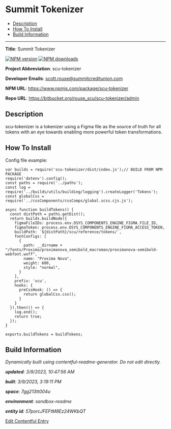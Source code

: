 # Summit Tokenizer
<!-- 
  Do not edit directly, built using contentful-readme-generator.
  Content details in Build Information below.
-->

- [Description](#description)
- [How To Install](#how-to-install)
- [Build Information](#build-information)

---


__Title__: Summit Tokenizer

<span class="badge-npmversion"><a href="https://npmjs.org/package/scu-tokenizer" title="View this project on NPM"><img src="https://img.shields.io/npm/v/scu-tokenizer.svg" alt="NPM version" /></a></span>
<span class="badge-npmdownloads"><a href="https://npmjs.org/package/scu-tokenizer" title="View this project on NPM"><img src="https://img.shields.io/npm/dm/scu-tokenizer.svg" alt="NPM downloads" /></a></span>

__Project Abbreviation__: scu-tokenizer

__Developer Emails__: scott.rouse@summitcreditunion.com

__NPM URL__: https://www.npmjs.com/package/scu-tokenizer

__Repo URL__: https://bitbucket.org/rouse_scu/scu-tokenizer/admin

## Description

scu-tokenizer is a tokenizer using a Figma file as the source 
of truth for all tokens with an eye towards enabling more powerful token transformations.

## How To Install

Config file example:
```
var builds = require('scu-tokenizer/dist/index.js');// BUILD FROM NPM PACKAGE
require('dotenv').config();
const paths = require('../paths');
const log = require('../builds/utils/building/logging').createLogger('Tokens');
const globalCss = require('../cssComponents/cssComps/global.scss.cjs.js');

async function buildTokens() {
  const distPath = paths.getDist();
  return builds.buildNode({
    figmaFileIDs: process.env.DSYS_COMPONENTS_ENGINE_FIGMA_FILE_ID,
    figmaToken: process.env.DSYS_COMPONENTS_ENGINE_FIGMA_ACCESS_TOKEN,
    buildPath: `${distPath}/scu/reference/tokens/`,
    fontConfigs: [
      {
        path: __dirname + "/fonts/Proxima/proximanova_semibold_macroman/proximanova-semibold-webfont.woff",
        name: "Proxima Nova",
        weight: 600,
        style: "normal",
      }
    ],
    prefix: 'scu',
    hooks: {
      preCssHook: () => {
        return globalCss.css();
      }
    }
  }).then(() => {
    log.end();
    return true;
  });
}

exports.buildTokens = buildTokens;
```

## Build Information

*Dynamically built using contentful-readme-generator. Do not edit directly.*

*__updated__: 3/9/2023, 10:47:56 AM*

*__built__: 3/9/2023, 3:19:11 PM*

*__space__: 7gg213tt004u*

*__environment__: sandbox-readme*

*__entity id__: 57porcJFEFtM8Ez24WKbQT*

[Edit Contentful Entry](https://app.contentful.com/spaces/7gg213tt004u/environments/sandbox-readme/entries/57porcJFEFtM8Ez24WKbQT)